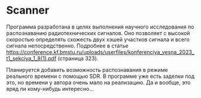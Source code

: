 # Scanner

Программа разработана в целях выполнения научного исследования по распознаванию радиотехнических сигналов. Оно позволяет с высокой скоростью определять схожесть двух хэшей участков сигнала и всего сигнала непосредственно. Подробнее в статье https://conference.kf.bmstu.ru/uploads/userfiles/konferenciya_vesna_2023_t1_sekciya_1_8(1).pdf (страница 323).

Планируется добавить возможность распознавания в режиме реального времени с помощью SDR. В программе уже есть заделки под это, но времени у автора очень мало на реализацию. Да и вообще, это вряд ли кому-нибудь интересно...

